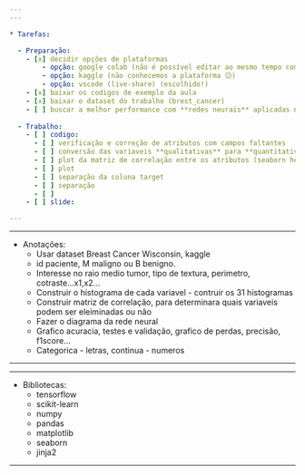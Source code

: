 ```yaml
---
--- 

* Tarefas:

  - Preparação:
    - [x] decidir opções de plataformas
        - opção: google colab (não é possível editar ao mesmo tempo com colaboradores)
        - opção: kaggle (não conhecemos a plataforma 😕)
        - opção: vscode (live-share) (escolhido!)
    - [x] baixar os codigos de exemplo da aula 
    - [x] baixar o dataset do trabalho (brest_cancer)
    - [ ] buscar a melhor performance com **redes neurais** aplicadas no dataset Breast_Cancer recordada do kaggle
  
  - Trabalho:
    - [ ] codigo:
      - [ ] verificação e correção de atributos com campos faltantes
      - [ ] conversão das variaveis **qualitativas** para **quantitativas**
      - [ ] plot da matriz de correlação entre os atributos (seaborn heatmap)
      - [ ] plot 
      - [ ] separação da coluna target
      - [ ] separação 
      - [ ] 
    - [ ] slide:

--- 
```

---  

* Anotações:
  - Usar dataset Breast Cancer Wisconsin, kaggle
  - id paciente, M maligno ou B benigno.
  - Interesse no raio medio tumor, tipo de textura, perimetro, cotraste...x1,x2...
  - Construir o histograma de cada variavel - contruir os 31 histogramas
  - Construir matriz de correlação, para determinara quais variaveis podem ser eleiminadas ou não
  - Fazer o diagrama da rede neural
  - Grafico acuracia, testes e validação, grafico de perdas, precisão, f1score...
  - Categorica - letras, continua - numeros 
---   
--- 

* Bibliotecas:  
  - tensorflow 
  - scikit-learn 
  - numpy 
  - pandas 
  - matplotlib 
  - seaborn
  - jinja2
--- 